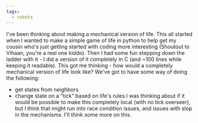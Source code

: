 ```yaml
---
tags:
  - robots
---
```


I've been thinking about making a mechanical version of life. This all started when I wanted to make a simple game of life in python to help get my cousin who's just getting started with coding more interesting (Shoutout to Vihaan, you're a real one kiddo). Then I had some fun stepping down the ladder with it - I did a version of it completely in C (and ~100 lines while keeping it readable). This got me thinking - how would a completely mechanical version of life look like? 
We've got to have some way of doing the following:
- get states from neighbors
- change state on a "tick" based on life's rules
I was thinking about if it would be possible to make this completely local (with no tick overseer), but I think that might run into race condition issues, and issues with slop in the mechanisms. I'll think some more on this.